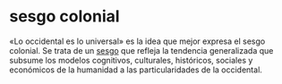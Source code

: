 # sesgo colonial

«Lo occidental es lo universal» es la idea que mejor expresa el sesgo colonial. Se trata de un [sesgo](sesgo.md) que refleja la tendencia generalizada que subsume los modelos cognitivos, culturales, históricos, sociales y económicos de la humanidad a las particularidades de la occidental.
